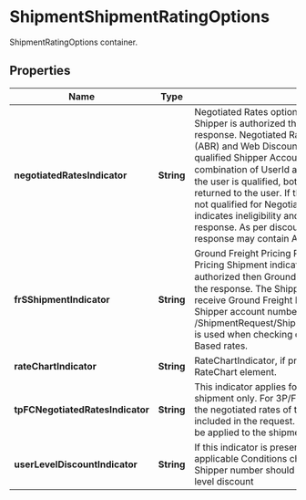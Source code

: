 

# ShipmentShipmentRatingOptions

ShipmentRatingOptions container.

## Properties

| Name | Type | Description | Notes |
|------------ | ------------- | ------------- | -------------|
|**negotiatedRatesIndicator** | **String** | Negotiated Rates option indicator. If the indicator is present and the Shipper is authorized then Negotiated Rates should be returned in the response.  Negotiated Rates are of two types Account Based Rates (ABR) and Web Discount Rates. Negotiated Rates are only returned for qualified Shipper Account Numbers.   Eligibility is determined using the combination of UserId and the Shipper�s Shipper Account Number. If the user is qualified, both Published rates and Negotiated rates are returned to the user. If the UserId and Shipper Account   Number are not qualified for Negotiated rates, a warning message is returned that indicates ineligibility and only the Published rates are returned in the response. As per discount eligibility of user, negotiated rates in the response may contain ABR or Web discount rates. |  [optional] |
|**frSShipmentIndicator** | **String** | Ground Freight Pricing Rates option indicator. If the Ground Freight Pricing Shipment indicator is enabled and Shipper number is authorized then Ground Freight Pricing�rates should be returned in the response.  The Shipper account number must be qualified to receive Ground Freight Pricing Density Based Shipment rates. Only the Shipper account number taken from /ShipmentRequest/Shipment/FRSPaymentInformation/AccountNumber is used when checking qualification for Ground Freight Pricing Density Based rates. |  [optional] |
|**rateChartIndicator** | **String** | RateChartIndicator, if present in request, response will contain RateChart element. |  [optional] |
|**tpFCNegotiatedRatesIndicator** | **String** | This indicator applies for a third party (3P) / Freight collect (FC) shipment only.   For 3P/FC shipment if the shipper wishes to request for the negotiated rates of the third party then this indicator should be included in the request.   If authorized the 3P/FC negotiated rates will be applied to the shipment and rates will be returned in response. |  [optional] |
|**userLevelDiscountIndicator** | **String** | If this indicator is present user level discount will be applied to rates if applicable  Conditions checked: This indicator should be present Shipper number should not be present User should be eligible for user level discount |  [optional] |



